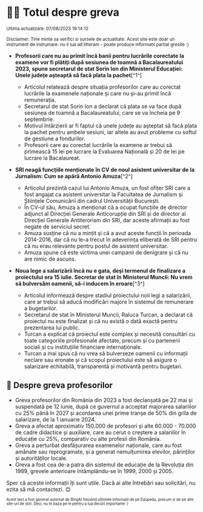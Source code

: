 # 👩‍🏫 Totul despre greva
<sub>Ultima actualizare: 07/08/2023 19:14:12</sub>

<sub>Disclaimer: Tine minte sa verifici si sursele de actualitate. Acest site este doar un instrument de indrumare: nu il lua ad litteram - poate produce informatii partial gresite :)</sub>

- **Profesorii care nu au primit încă banii pentru lucrările corectate la examene vor fi plătiți după sesiunea de toamnă a Bacalaureatului 2023, spune secretarul de stat Sorin Ion din Ministerul Educației: Unele județe așteaptă să facă plata la pachet**[^1^]
    - Articolul relatează despre situația profesorilor care au corectat lucrările la examenele naționale și care nu și-au primit încă remunerația.
    - Secretarul de stat Sorin Ion a declarat că plata se va face după sesiunea de toamnă a Bacalaureatului, care se va încheia pe 9 septembrie.
    - Motivul întârzierii ar fi faptul că unele județe au așteptat să facă plata la pachet pentru ambele sesiuni, iar altele au avut probleme cu softul de gestiune a fondurilor.
    - Profesorii care au corectat lucrările la examene ar trebui să primească 15 lei pe lucrare la Evaluarea Națională și 20 de lei pe lucrare la Bacalaureat.

- **SRI neagă funcțiile menționate în CV de noul asistent universitar de la Jurnalism: Cum se apără Antonio Amuza**[^2^]
    - Articolul prezintă cazul lui Antonio Amuza, un fost ofițer SRI care a fost angajat ca asistent universitar la Facultatea de Jurnalism și Științele Comunicării din cadrul Universității București.
    - În CV-ul său, Amuza a menționat că a ocupat funcțiile de director adjunct al Direcției Generale Anticorupție din SRI și de director al Direcției Generale Antiterorism din SRI, dar aceste afirmații au fost negate de serviciul secret.
    - Amuza susține că nu a mințit și că a avut aceste funcții în perioada 2014-2016, dar că nu le-a trecut în adeverința eliberată de SRI pentru că nu erau relevante pentru postul de asistent universitar.
    - Amuza spune că este victima unei campanii de denigrare și că nu are nimic de ascuns.

- **Noua lege a salarizării încă nu e gata, deși termenul de finalizare a proiectului era 15 iulie. Secretar de stat în Ministerul Muncii: Nu vrem să bulversăm oamenii, să-i inducem în eroare**[^3^]
    - Articolul informează despre stadiul proiectului noii legi a salarizării, care ar trebui să aducă modificări majore în sistemul de remunerare a bugetarilor.
    - Secretarul de stat în Ministerul Muncii, Raluca Turcan, a declarat că proiectul nu este finalizat și că nu există o dată exactă pentru prezentarea lui public.
    - Turcan a explicat că proiectul este complex și necesită consultări cu toate categoriile profesionale afectate, precum și cu partenerii sociali și cu instituțiile financiare internaționale.
    - Turcan a mai spus că nu vrea să bulverseze oamenii cu informații neclare sau eronate și că scopul proiectului este să asigure o salarizare echitabilă, transparentă și motivantă pentru bugetari.

## 🏫 Despre greva profesorilor

- Greva profesorilor din România din 2023 a fost declanșată pe 22 mai și suspendată pe 12 iunie, după ce guvernul a acceptat majorarea salariilor cu 25% până în 2027 și acordarea unei prime tranșe de 50% din grila de salarizare, de la 1 ianuarie 2024.
- Greva a afectat aproximativ 150.000 de profesori și alte 60.000 - 70.000 de cadre didactice și auxiliare, care au cerut o creștere a salariilor în educație cu 25%, comparativ cu alte profesii din România.
- Greva a perturbat desfășurarea examenelor naționale, care au fost amânate sau reprogramate, și a generat nemulțumirea elevilor, părinților și autorităților locale.
- Greva a fost cea de-a patra din sistemul de educație de la Revoluția din 1989, grevele anterioare întâmplându-se în 1999, 2000 și 2005.

Sper că aceste informații îți sunt utile. Dacă ai alte întrebări sau solicitări, nu ezita să mă contactezi. 😊


<sub><sub>Acest text a fost generat automat de BingAI folosind ultimele informatii de pe Edupedu, precum si de pe alte site-uri de stiri. Deci, nu te baza pe el pentru a lua decizii importante :)</sub></sub>